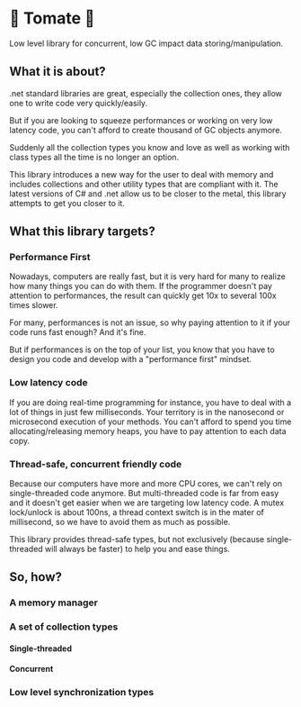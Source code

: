 ﻿# 🍅 Tomate 🍅

Low level library for concurrent, low GC impact data storing/manipulation.

## What it is about?
.net standard libraries are great, especially the collection ones, they allow one to write code very quickly/easily.

But if you are looking to squeeze performances or working on very low latency code, you can't afford to create thousand of GC objects anymore. 

Suddenly all the collection types you know and love as well as working with class types all the time is no longer an option.

This library introduces a new way for the user to deal with memory and includes collections and other utility types that are compliant with it. The latest versions of C# and .net allow us to be closer to the metal, this library attempts to get you closer to it.

## What this library targets?

### Performance First
Nowadays, computers are really fast, but it is very hard for many to realize how many things you can do with them. If the programmer doesn't pay attention to performances, the result can quickly get 10x to several 100x times slower.

For many, performances is not an issue, so why paying attention to it if your code runs fast enough? And it's fine.

But if performances is on the top of your list, you know that you have to design you code and develop with a "performance first" mindset.

### Low latency code
If you are doing real-time programming for instance, you have to deal with a lot of things in just few milliseconds. Your territory is in the nanosecond or microsecond execution of your methods. You can't afford to spend you time allocating/releasing memory heaps, you have to pay attention to each data copy.

### Thread-safe, concurrent friendly code
Because our computers have more and more CPU cores, we can't rely on single-threaded code anymore. But multi-threaded code is far from easy and it doesn't get easier when we are targeting low latency code. A mutex lock/unlock is about 100ns, a thread context switch is in the mater of millisecond, so we have to avoid them as much as possible.

This library provides thread-safe types, but not exclusively (because single-threaded will always be faster) to help you and ease things.

## So, how?

### A memory manager

### A set of collection types

#### Single-threaded

#### Concurrent

### Low level synchronization types